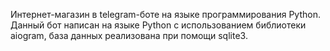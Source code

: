 Интернет-магазин в telegram-боте на языке программирования Python.
Данный бот написан на языке Python с использованием библиотеки aiogram, база данных реализована при помощи sqlite3.
